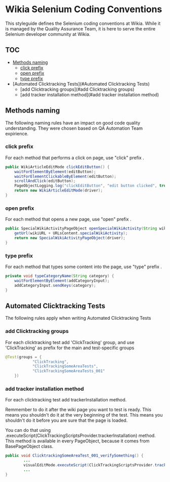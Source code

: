 # Wikia Selenium Coding Conventions

This styleguide defines the Selenium coding conventions at Wikia. While it is managed by the Quality Assurance Team, it is here to serve the entire Selenium developer community at Wikia. 

## TOC

* [Methods naming](#Methods-naming)
  * [click prefix](#click-prefix)
  * [open prefix](#open-prefix)
  * [type prefix](#type-prefix)
* [Automated Clicktracking Tests](#Automated Clicktracking Tests)
  * [add Clicktracking groups](#add Clicktracking groups)
  * [add tracker installation method](#add tracker installation method)

## Methods naming

The following naming rules have an impact on good code quality understanding. They were chosen based on QA Automation Team expirience. 

### click prefix 

For each method that performs a click on page, use "click" prefix .

```java
public WikiArticleEditMode clickEditButton() {
	waitForElementByElement(editButton);
	waitForElementClickableByElement(editButton);
	scrollAndClick(editButton);
	PageObjectLogging.log("clickEditButton", "edit button clicked", true, driver);
	return new WikiArticleEditMode(driver);
}
```

### open prefix 

For each method that opens a new page, use "open" prefix .

```java
public SpecialWikiActivityPageObject openSpecialWikiActivity(String wikiURL) {
	getUrl(wikiURL + URLsContent.specialWikiActivity);
	return new SpecialWikiActivityPageObject(driver);
}
```

### type prefix 

For each method that types some content into the page, use "type" prefix .

```java
private void typeCategoryName(String category) {
	waitForElementByElement(addCategoryInput);
	addCategoryInput.sendKeys(category);
}
```

## Automated Clicktracking Tests

The following rules apply when writing Automated Clicktracking Tests

### add Clicktracking groups

For each clicktracking test add 'ClickTracking' group, and use 'ClickTracking' as prefix for the main and test-specific groups 

```java
@Test(groups = {
			"ClickTracking",
			"ClickTrackingSomeAreaTests",
			"ClickTrackingSomeAreaTests_001"
	})
```

### add tracker installation method

For each clicktracking test add trackerInstallation method. 

Remmember to do it after the wiki page you want to test is ready.
This means you shouldn't do it at the very beginning of the test.
This means you shouldn't do it before you are sure that the page is loaded.

You can do that using .executeScript(ClickTrackingScriptsProvider.trackerInstallation) method. This method is available in every PageObject, because it comes from BasePageObject class.

```java
public void ClicktrackingSomeAreaTest_001_verifySomething() {
		...
		visualEditMode.executeScript(ClickTrackingScriptsProvider.trackerInstallation);
		...
}		
```	
```
